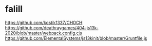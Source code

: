 # falill

https://github.com/kostik1337/CHOCH
https://github.com/deathraygames/404-js13k-2020/blob/master/webpack.config.cjs
https://github.com/ElementalSystems/js13kinit/blob/master/Gruntfile.js
